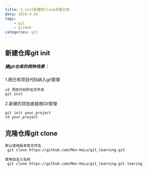 ```yaml
---
title: 5.init新建和clone克隆仓库
data: 2019-4-16
tags:
    - git
    - gitHub
categories: git
---
```


## 新建仓库git init

##### 建git仓库的两种场景：
1.把已有项目代码纳入git管理
```
cd 项目代码所在文件夹
git init
```
2.新建的项目直接用Git管理

```
git init your_project
cd your_project
```

## 克隆仓库git clone

```
默认使用版本库文件名
 git clone https://github.com/Men-HuLu/git_learning.git 
 
使用自定义名称
 git clone https://github.com/Men-HuLu/git_learning.git learing
```